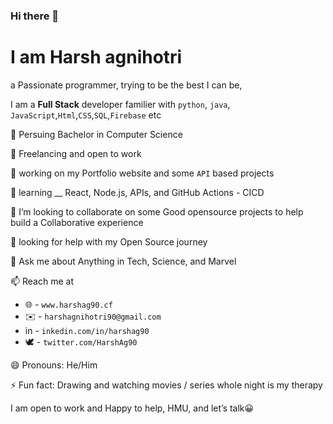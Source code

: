 ### Hi there 👋
# I am Harsh agnihotri
a Passionate programmer, trying to be the best I can be, 

I am a **Full Stack** developer familier with  `python`, `java`, `JavaScript`,`Html`,`CSS`,`SQL`,`Firebase` etc

🏫 Persuing Bachelor in Computer Science

🏢 Freelancing and open to work

🔭 working on my Portfolio website and some `API` based projects

🌱 learning __ React, Node.js, APIs, and GitHub Actions - CICD

👯 I’m looking to collaborate on some Good opensource projects to help build a Collaborative experience

🤔 looking for help with my Open Source journey

💬 Ask me about Anything in Tech, Science, and Marvel 

📫 Reach me at 
  - 🌐 - `www.harshag90.cf`
  - ✉️ - `harshagnihotri90@gmail.com`
  - in -  `inkedin.com/in/harshag90`
  - 🕊️ - `twitter.com/HarshAg90`
  
😄 Pronouns: He/Him

⚡ Fun fact: Drawing and watching movies / series whole night is my therapy

I am open to work and Happy to help, HMU, and let’s talk😀



